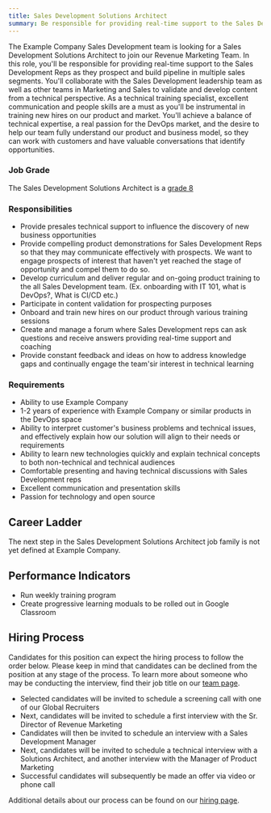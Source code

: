 ```yaml
---
title: Sales Development Solutions Architect
summary: Be responsible for providing real-time support to the Sales Development Reps as they prospect and build pipeline in multiple sales segments.
---
```


The Example Company Sales Development team is looking for a Sales Development Solutions Architect to join our Revenue Marketing Team. In this role, you'll be responsible for providing real-time support to the Sales Development Reps as they prospect and build pipeline in multiple sales segments. You'll collaborate with the Sales Development leadership team as well as other teams in Marketing and Sales to validate and develop content from a technical perspective. As a technical training specialist, excellent communication and people skills are a must as you'll be instrumental in training new hires on our product and market. You'll achieve a balance of technical expertise, a real passion for the DevOps market, and the desire to help our team fully understand our product and business model, so they can work with customers and have valuable conversations that identify opportunities.

### Job Grade

The Sales Development Solutions Architect is a [grade 8](/handbook/total-rewards/compensation/compensation-calculator/#example_company-job-grades)

### Responsibilities

- Provide presales technical support to influence the discovery of new business opportunities
- Provide compelling product demonstrations for Sales Development Reps so that they may communicate effectively with prospects. We want to engage prospects of interest that haven't yet reached the stage of opportunity and compel them to do so.
- Develop curriculum and deliver regular and on-going product training to the all Sales Development team. (Ex. onboarding with IT 101, what is DevOps?, What is CI/CD etc.)
- Participate in content validation for prospecting purposes
- Onboard and train new hires on our product through various training sessions
- Create and manage a forum where Sales Development reps can ask questions and receive answers providing real-time support and coaching
- Provide constant feedback and ideas on how to address knowledge gaps and continually engage the team'sir interest in technical learning

### Requirements

- Ability to use Example Company
- 1-2 years of experience with Example Company or similar products in the DevOps space
- Ability to interpret customer's business problems and technical issues, and effectively explain how our solution will align to their needs or requirements
- Ability to learn new technologies quickly and explain technical concepts to both non-technical and technical audiences
- Comfortable presenting and having technical discussions with Sales Development reps
- Excellent communication and presentation skills
- Passion for technology and open source

## Career Ladder

The next step in the Sales Development Solutions Architect job family is not yet defined at Example Company.

## Performance Indicators

- Run weekly training program
- Create progressive learning moduals to be rolled out in Google Classroom

## Hiring Process

Candidates for this position can expect the hiring process to follow the order below. Please keep in mind that candidates can be declined from the position at any stage of the process. To learn more about someone who may be conducting the interview, find their job title on our [team page](/handbook/company/team/).

- Selected candidates will be invited to schedule a screening call with one of our Global Recruiters
- Next, candidates will be invited to schedule a first interview with the Sr. Director of Revenue Marketing
- Candidates will then be invited to schedule an interview with a Sales Development Manager
- Next, candidates will be invited to schedule a technical interview with a Solutions Architect, and another interview with the Manager of Product Marketing
- Successful candidates will subsequently be made an offer via video or phone call

Additional details about our process can be found on our [hiring page](/handbook/hiring/).
